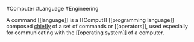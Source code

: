 #Computer #Language #Engineering 

A command [[language]] is a [[Comput]] [[programming language]] composed [chiefly](https://www.google.com/search?rlz=1C1RXQR_enUS943US944&sxsrf=APwXEddE-RUQCsKuzEAAXPluiumqAqGKdQ:1683241767228&q=chiefly&si=AMnBZoFHF1DJLZWpTBtQDK262RMpwylxZM9FTH4330fMXpPNRa62LzuFGS1iyW9VNGm2M65lBRX3MPVH73fADSLxVDbgWOanPg%3D%3D&expnd=1) of a set of commands or [[operators]], used especially for communicating with the [[operating system]] of a computer.